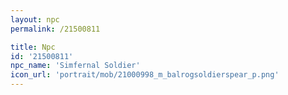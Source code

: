 ```yaml
---
layout: npc
permalink: /21500811

title: Npc
id: '21500811'
npc_name: 'Simfernal Soldier'
icon_url: 'portrait/mob/21000998_m_balrogsoldierspear_p.png'
---
```

